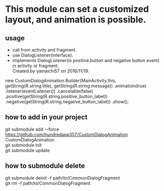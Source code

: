 # This module can set a customized layout, and animation is possible. 

## usage  

 * call from activity and fragment.
 * use DialogListener(interface).
 * implements DialogListener(is positive button and negative button event) in activity or fragment.  
 Created by yamaichi57 on 2016/11/19.



  new CustomDialogAnimation.Builder(MainActivity.this, getString(R.string.title), getString(R.string.message))
      .animation(true)
      .listener(eventListener())
      .cancelable(false)
      .positive(getString(R.string.positive_button_label))
      .negative(getString(R.string.negative_button_label))
      .show();


## how to add in your project  
  git submodule add --force https://github.com/hundredapp357/CustomDialogAnimation CustomDialogAnimation  
  git submodule init  
  git submodule update  
  
  
## how to submodule delete
  git submodule deinit -f path/to/CommonDialogFragment  
  git rm -f  path/to/CommonDialogFragment  




